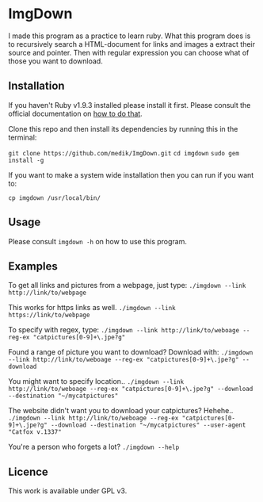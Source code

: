 ImgDown
=======

I made this program as a practice to learn ruby. What this program does is to
recursively search a HTML-document for links and images a extract their source
and pointer. Then with regular expression you can choose what of those you want
to download.

Installation
------------
If you haven't Ruby v1.9.3 installed please install it first. Please consult
the official documentation on 
[how to do that](https://www.ruby-lang.org/en/documentation/installation/).

Clone this repo and then install its dependencies by running this in the
terminal:

```git clone https://github.com/medik/ImgDown.git```
```cd imgdown```
```sudo gem install -g```

If you want to make a system wide installation then you can run if you want to:

```cp imgdown /usr/local/bin/```

Usage
-----

Please consult `imgdown -h` on how to use this program.

Examples
--------

To get all links and pictures from a webpage, just type:
`./imgdown --link http://link/to/webpage`

This works for https links as well.
`./imgdown --link https://link/to/webpage`

To specify with regex, type:
`./imgdown --link http://link/to/weboage --reg-ex "catpictures[0-9]+\.jpe?g"`

Found a range of picture you want to download? Download with:
`./imgdown --link http://link/to/weboage --reg-ex "catpictures[0-9]+\.jpe?g" --download`

You might want to specify location.. 
`./imgdown --link http://link/to/weboage --reg-ex "catpictures[0-9]+\.jpe?g" --download --destination "~/mycatpictures"`

The website didn't want you to download your catpictures? Hehehe..
`./imgdown --link http://link/to/weboage --reg-ex "catpictures[0-9]+\.jpe?g" --download --destination "~/mycatpictures" --user-agent "Catfox v.1337"`

You're a person who forgets a lot?
`./imgdown --help`

Licence
-------

This work is available under GPL v3.

